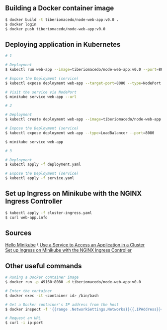 ## Building a Docker container image 

```bash
$ docker build -t tiberiomacedo/node-web-app:v0.0 .
$ docker login
$ docker push tiberiomacedo/node-web-app:v0.0
```

## Deploying application in Kubernetes

```bash
# 1

# Deployment 
$ kubectl run web-app --image=tiberiomacedo/node-web-app:v0.0 --port=8080

# Expose the Deployment (service)
$ kubectl expose deployment web-app --target-port=8080 --type=NodePort

# Visit the service via NodePort
$ minikube service web-app --url
```
```bash
# 2

# Deployment 
$ kubectl create deployment web-app --image=tiberiomacedo/node-web-app:v0.0

# Expose the Deployment (service)
$ kubectl expose deployment web-app --type=LoadBalancer --port=8080

$ minikube service web-app
```
```bash
# 3

# Deployment 
$ kubectl apply -f deployment.yaml

# Expose the Deployment (service)
$ kubectl apply -f service.yaml
```

## Set up Ingress on Minikube with the NGINX Ingress Controller

```bash
$ kubectl apply -f cluster-ingress.yaml
$ curl web-app.info
```

## Sources
[Hello Minikube](https://kubernetes.io/docs/tutorials/hello-minikube/) \ 
[Use a Service to Access an Application in a Cluster](https://kubernetes.io/docs/tasks/access-application-cluster/service-access-application-cluster/) \
[Set up Ingress on Minikube with the NGINX Ingress Controller](https://kubernetes.io/docs/tasks/access-application-cluster/ingress-minikube/)

## Other useful commands

```bash
# Runing a Docker container image
$ docker run -p 49160:8080 -d tiberiomacedo/node-web-app:v0.0

# Enter the container
$ docker exec -it <container id> /bin/bash

# Get a Docker container's IP address from the host
$ docker inspect -f '{{range .NetworkSettings.Networks}}{{.IPAddress}}{{end}}' container_name_or_id

# Request an URL
$ curl -i ip:port
```
